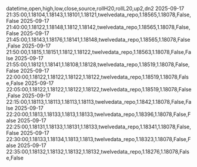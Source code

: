 datetime,open,high,low,close,source,rollH20,rollL20,up2,dn2
2025-09-17 21:35:00,1.18104,1.18143,1.18101,1.18121,twelvedata_repo,1.18565,1.18078,False,False
2025-09-17 21:40:00,1.18122,1.18148,1.1812,1.18142,twelvedata_repo,1.18565,1.18078,False,False
2025-09-17 21:45:00,1.18143,1.18176,1.18141,1.18148,twelvedata_repo,1.18565,1.18078,False,False
2025-09-17 21:50:00,1.1815,1.18151,1.1812,1.18122,twelvedata_repo,1.18563,1.18078,False,False
2025-09-17 21:55:00,1.18121,1.18141,1.18108,1.18128,twelvedata_repo,1.18519,1.18078,False,False
2025-09-17 22:00:00,1.18122,1.18122,1.18122,1.18122,twelvedata_repo,1.18519,1.18078,False,False
2025-09-17 22:05:00,1.18122,1.18122,1.18122,1.18122,twelvedata_repo,1.18519,1.18078,False,False
2025-09-17 22:15:00,1.18113,1.18113,1.18113,1.18113,twelvedata_repo,1.1842,1.18078,False,False
2025-09-17 22:20:00,1.1813,1.18133,1.1813,1.18133,twelvedata_repo,1.18396,1.18078,False,False
2025-09-17 22:25:00,1.18131,1.18133,1.18131,1.18133,twelvedata_repo,1.18341,1.18078,False,False
2025-09-17 22:30:00,1.18133,1.18134,1.1813,1.1813,twelvedata_repo,1.18323,1.18078,False,False
2025-09-17 22:35:00,1.18132,1.18132,1.18132,1.18132,twelvedata_repo,1.18276,1.18078,False,False
